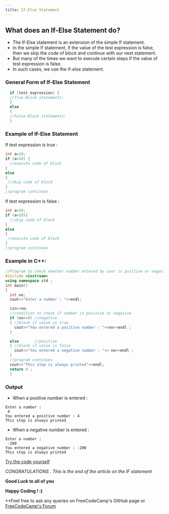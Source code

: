 ```yaml
---
title: If-Else Statement
---
```


## What does an If-Else Statement do?

* The If-Else statement is an extension of the simple If statement.
* In the simple If statement, if the value of the test expression is false, then we skip the code of block and continue with our next statement.
* But many of the times we want to execute certain steps if the value of test expression is false.
* In such cases, we use the if-else statement.

### General Form of If-Else Statement


```cpp
  if (test expression) {
  //True-Block statements;
  }
  else
  {
  //False-Block statements;
  }
```
### Example of If-Else Statement

If test expression is true :

```cpp
int a=10;
if (a<20) {
  //execute code of block
}
else
{
 //skip code of block
}
//program continues
```

If test expression is false :

```cpp
int a=10;
if (a>20){
  //skip code of block
}
else
{
 //execute code of block
}
//program continues
```

### Example in C++:

```cpp
//Program to check whether number entered by user is positive or negative
#include <iostream>
using namespace std ;
int main()  
{
  int no;
  cout<<"Enter a number : "<<endl;

  cin>>no;
  //condition to check if number is positive or negative
  if (no>=0) //negative
  { //block if value is true
    cout<<"You entered a positive number : "<<no<<endl ;
  }

  else       //positive
  { //block if value is false
    cout<<"You entered a negative number : "<< no<<endl ;
  }
  //program continues
  cout<<"This step is always printed"<<endl;
  return 0 ;
  }
```

### Output

* When a positive number is entered :
```
Enter a number : 
 4
You entered a positive number : 4
This step is always printed
```

* When a negative number is entered :
```
Enter a number : 
 -200
You entered a negative number : -200
This step is always printed
```

[Try the code yourself](https://repl.it/MzBq)

_CONGRATULATIONS . This is the end of the article on the IF statement_ 

**Good Luck to all of you** 

**Happy Coding ! :)**

**Feel free to ask any queries on FreeCodeCamp's GitHub page or [FreeCodeCamp's Forum](https://forum.freecodecamp.org)
